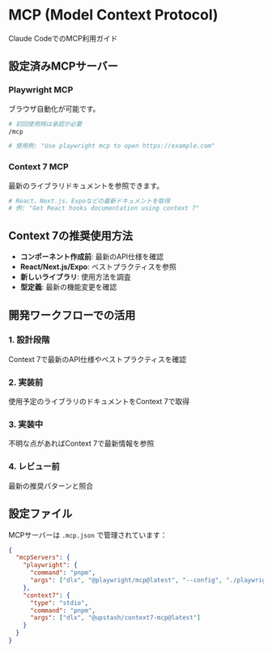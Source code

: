 # MCP (Model Context Protocol)

Claude CodeでのMCP利用ガイド

## 設定済みMCPサーバー

### Playwright MCP
ブラウザ自動化が可能です。

```bash
# 初回使用時は承認が必要
/mcp

# 使用例: "Use playwright mcp to open https://example.com"
```

### Context 7 MCP
最新のライブラリドキュメントを参照できます。

```bash
# React、Next.js、Expoなどの最新ドキュメントを取得
# 例: "Get React hooks documentation using context 7"
```

## Context 7の推奨使用方法

- **コンポーネント作成前**: 最新のAPI仕様を確認
- **React/Next.js/Expo**: ベストプラクティスを参照
- **新しいライブラリ**: 使用方法を調査
- **型定義**: 最新の機能変更を確認

## 開発ワークフローでの活用

### 1. 設計段階
Context 7で最新のAPI仕様やベストプラクティスを確認

### 2. 実装前
使用予定のライブラリのドキュメントをContext 7で取得

### 3. 実装中
不明な点があればContext 7で最新情報を参照

### 4. レビュー前
最新の推奨パターンと照合

## 設定ファイル

MCPサーバーは `.mcp.json` で管理されています：

```json
{
  "mcpServers": {
    "playwright": {
      "command": "pnpm",
      "args": ["dlx", "@playwright/mcp@latest", "--config", "./playwright-mcp-config.json"]
    },
    "context7": {
      "type": "stdio",
      "command": "pnpm", 
      "args": ["dlx", "@upstash/context7-mcp@latest"]
    }
  }
}
```